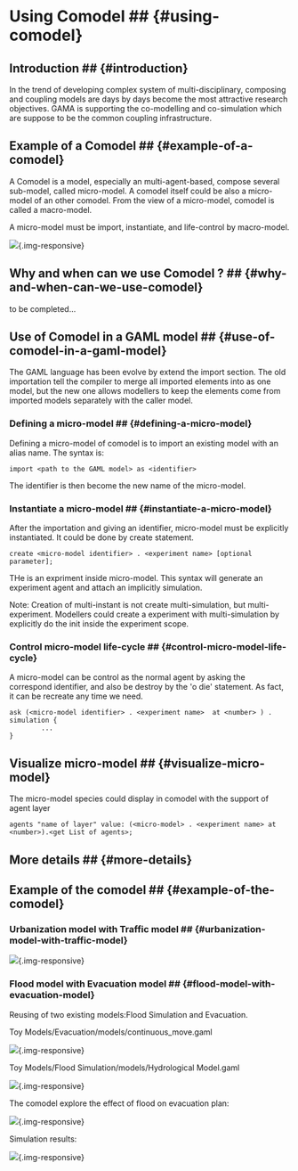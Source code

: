 
# Using Comodel ## {#using-comodel}

## Introduction ## {#introduction}
In the trend of developing complex system of multi-disciplinary, composing and coupling models are days by days become the most attractive research objectives. 
GAMA is supporting the co-modelling and co-simulation which are suppose to be the common coupling infrastructure.


## Example of a Comodel  ## {#example-of-a-comodel}

A Comodel is a model, especially an multi-agent-based, compose several sub-model, called micro-model. A comodel itself could be also a micro-model of an other comodel. From the view of a micro-model, comodel is called a macro-model.

A micro-model must be import, instantiate, and life-control by macro-model.

![](gm_wiki/resources/images/comodel/concepts.png){.img-responsive}


## Why and when can we use Comodel ? ## {#why-and-when-can-we-use-comodel}

to be completed...

## Use of Comodel in a GAML model ## {#use-of-comodel-in-a-gaml-model}


The GAML language has been evolve by extend the import section. The old importation tell the compiler to merge all imported elements into as one model, but the new one allows modellers to keep the elements come from imported models separately with the caller model.

### Defining a micro-model ## {#defining-a-micro-model}
Defining a micro-model of comodel is to import an existing model with an alias name. The syntax is: 
``` 
import <path to the GAML model> as <identifier>
```
The identifier is then become the new name of the micro-model.


### Instantiate a micro-model ## {#instantiate-a-micro-model}
After the importation and giving an identifier, micro-model must be explicitly instantiated. It could be done by create statement. 
```
create <micro-model identifier> . <experiment name> [optional parameter];
```
THe <exeperiment name> is an expriment inside micro-model. This syntax will generate an experiment agent and attach an implicitly simulation. 

Note: Creation of multi-instant is not create multi-simulation, but multi-experiment. Modellers could create a experiment with multi-simulation by explicitly do the init inside the experiment scope.

### Control micro-model life-cycle ## {#control-micro-model-life-cycle}
A micro-model can be control as the normal agent by asking the correspond identifier, and also be destroy by the 'o die' statement. As fact, it can be recreate any time we need.


```
ask (<micro-model identifier> . <experiment name>  at <number> ) . simulation {
		...
}
```


## Visualize micro-model ## {#visualize-micro-model}

The micro-model species could display in comodel with the support of agent layer

```
agents "name of layer" value: (<micro-model> . <experiment name> at <number>).<get List of agents>;
```



## More details ## {#more-details}


## Example of the comodel ## {#example-of-the-comodel}

### Urbanization model with Traffic model ## {#urbanization-model-with-traffic-model}

![](gm_wiki/resources/images/comodel/comodel_urban_traffic.png){.img-responsive}

### Flood model with Evacuation model ## {#flood-model-with-evacuation-model}
Reusing of  two existing models:Flood Simulation and Evacuation.

Toy Models/Evacuation/models/continuous_move.gaml

![](gm_wiki/resources/images/comodel/continuous_move_model_display.png){.img-responsive}

Toy Models/Flood Simulation/models/Hydrological Model.gaml

![](gm_wiki/resources/images/comodel/hydro_model_display.png){.img-responsive}

The comodel explore the effect of flood on evacuation plan:

![](gm_wiki/resources/images/comodel/comodel_disp_Flood_Evacuation.png){.img-responsive}

Simulation results:

![](gm_wiki/resources/images/comodel/comodel_Flood_Evacuation.png){.img-responsive}